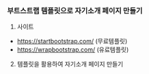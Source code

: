 ### 부트스트랩 템플릿으로 자기소개 페이지 만들기
1. 사이트 
* https://startbootstrap.com/ (무료템플릿)
* https://wrapbootstrap.com/ (유료템플릿)
2. 템플릿을 활용하여 자기소개 페이지 만들기




